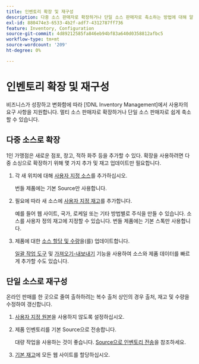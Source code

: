 ```yaml
---
title: 인벤토리 확장 및 재구성
description: 다중 소스 판매자로 확장하거나 단일 소스 판매자로 축소하는 방법에 대해 알아봅니다.
exl-id: 880474e3-6533-4b2f-adf7-4312787ff736
feature: Inventory, Configuration
source-git-commit: 4d89212585fa846eb94bf83a640d0358812afbc5
workflow-type: tm+mt
source-wordcount: '209'
ht-degree: 0%

---
```


# 인벤토리 확장 및 재구성

비즈니스가 성장하고 변화함에 따라 [!DNL Inventory Management]에서 사용자의 요구 사항을 지원합니다. 멀티 소스 판매자로 확장하거나 단일 소스 판매자로 쉽게 축소할 수 있습니다.

## 다중 소스로 확장

1인 가맹점은 새로운 점포, 창고, 적하 화주 등을 추가할 수 있다. 확장을 사용하려면 다중 소싱으로 확장하기 위해 몇 가지 추가 및 재고 업데이트만 필요합니다.

1. 각 새 위치에 대해 [사용자 지정 소스](sources-add.md)를 추가하십시오.

   번들 제품에는 기본 Source만 사용합니다.

1. 필요에 따라 새 소스에 [사용자 지정 재고](stocks-add.md)를 추가합니다.

   예를 들어 웹 사이트, 국가, 로케일 또는 기타 방법별로 주식을 만들 수 있습니다. 소스를 사용자 정의 재고에 지정할 수 있습니다. 번들 제품에는 기본 스톡만 사용합니다.

1. 제품에 대한 [소스 할당 및 수량](quantities-manage.md)을(를) 업데이트합니다.

   [일괄 작업 도구](bulk-assignment.md) 및 [가져오기-내보내기](inventory-import-export.md) 기능을 사용하여 소스와 제품 데이터를 빠르게 추가할 수도 있습니다.

## 단일 소스로 재구성

온라인 판매를 한 곳으로 줄여 출하하려는 복수 출처 상인의 경우 출처, 재고 및 수량을 수정하여 갱신합니다.

1. [사용자 지정 원본](sources-disable.md)을 사용하지 않도록 설정하십시오.

1. 제품 인벤토리를 기본 Source으로 전송합니다.

   대량 작업을 사용하는 것이 좋습니다. [Source으로 인벤토리 전송](inventory-transfer.md)을 참조하세요.

1. [기본 재고](stocks-manage.md)에 모든 웹 사이트를 할당하십시오.
